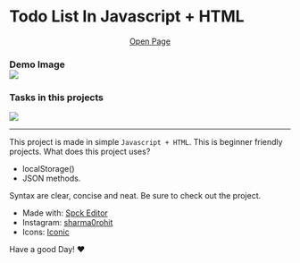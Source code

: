 # Todo List In Javascript + HTML
<center><a href="">Open Page</a></center>
<h3>Demo Image</img><br>
<img src="assets/1.png">
<h3>Tasks in this projects</h3>
<img src="assets/2.png">
<hr>
This project is made in simple <code>Javascript + HTML</code>. This is beginner friendly projects.
What does this project uses?
<ul>
<li>localStorage()</li>
<li>JSON methods.</li>
</ul>
Syntax are clear, concise and neat. Be sure to check out the project.
<ul>
<li>Made with: <a href="">Spck Editor</a></li>
<li>Instagram: <a href="https://instagram.com/sharma0rohit">sharma0rohit</a></li>
<li>Icons: <a href="">Iconic</a></li>
</ul>
Have a good Day! ❤️